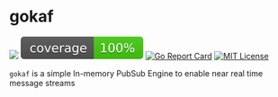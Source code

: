 # gokaf

[![](https://github.com/acjzz/gokaf/actions/workflows/pre-commit.yml/badge.svg)](https://github.com/acjzz/gokaf/actions/workflows/pre-commit.yml)
![](https://raw.githubusercontent.com/acjzz/gokaf/badges/.badges/main/coverage.svg)
[![Go Report Card](https://goreportcard.com/badge/github.com/acjzz/gokaf?cache=v1)](https://goreportcard.com/report/github.com/acjzz/gokaf)
[![MIT License](http://img.shields.io/badge/license-MIT-blue.svg?style=flat)](https://github.com/acjzz/gokaf/blob/master/LICENSE)


`gokaf` is a simple In-memory PubSub Engine to enable near real time message streams
